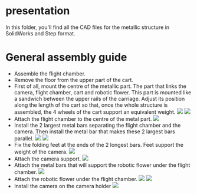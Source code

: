 # presentation
In this folder, you'll find all the CAD files for the metallic structure in SolidWorks and Step format. 

# General assembly guide 

- Assemble the flight chamber. 
- Remove the floor from the upper part of the cart.  
- First of all, mount the centre of the metallic part. The part that links the camera, flight chamber, cart and robotic flower.  This part is mounted like a sandwich between the upper rails of the carriage. Adjust its position along the length of the cart so that, once the whole structure is assembled, the 4 wheels of the cart support an equivalent weight. 
![](https://github.com/linaleguellec/BeeDeckBot/blob/main/imgsForReadMe/etape1_1.jpg) ![](https://github.com/linaleguellec/BeeDeckBot/blob/main/imgsForReadMe/etape1_2.jpg)
- Attach the flight chamber to the centre of the metal part. ![](https://github.com/linaleguellec/BeeDeckBot/blob/main/imgsForReadMe/etape3.jpg)
- Install the 2 largest metal bars separating the flight chamber and the camera. Then install the metal bar that makes these 2 largest bars parallel. ![](https://github.com/linaleguellec/BeeDeckBot/blob/main/imgsForReadMe/etape4.jpg) ![](https://github.com/linaleguellec/BeeDeckBot/blob/main/imgsForReadMe/etape5.jpg)
- Fix the folding feet at the ends of the 2 longest bars. Feet support the weight of the camera. ![](https://github.com/linaleguellec/BeeDeckBot/blob/main/imgsForReadMe/etape6.jpg)
- Attach the camera support. ![](https://github.com/linaleguellec/BeeDeckBot/blob/main/imgsForReadMe/etape7.jpg)
- Attach the metal bars that will support the robotic flower under the flight chamber. ![](https://github.com/linaleguellec/BeeDeckBot/blob/main/imgsForReadMe/etape8.jpg)
- Attach the robotic flower under the flight chamber. ![](https://github.com/linaleguellec/BeeDeckBot/blob/main/imgsForReadMe/etape9_1.jpg)  ![](https://github.com/linaleguellec/BeeDeckBot/blob/main/imgsForReadMe/etape9_2.jpg)
- Install the camera on the camera holder ![](https://github.com/linaleguellec/BeeDeckBot/blob/main/imgsForReadMe/final.jpg)


